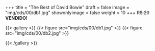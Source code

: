 +++
title = "The Best of David Bowie"
draft = false
image = "img/cds/00/db1.jpg"
showonlyimage = false
weight = 10
+++
<span class="sold">~~R$ 20~~</span> **VENDIDO!**

<!--more-->


{{< gallery >}}
{{< figure src="img/cds/00/db1.jpg" >}}
{{< figure src="img/cds/00/db2.jpg" >}}


{{< /gallery >}}